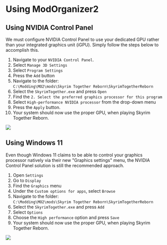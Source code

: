 # Using ModOrganizer2

## Using NVIDIA Control Panel

We must configure NVIDIA Control Panel to use your dedicated GPU rather than your integrated graphics unit (iGPU). Simply follow the steps below to accomplish this.

1. Navigate to your `NVIDIA Control Panel`.
2. Select `Manage 3D Settings`
3. Select `Program Settings`
4. Press the `Add` button
5. Navigate to the folder:\
   `C:\Modding\MO2\mods\Skyrim Together Reborn\SkyrimTogetherReborn`
6. Select the `SkyrimTogether.exe` and press `Open`
7. Find the `2. Select the preferred graphics processor for this program`
8. Select `High-performance NVIDIA processor` from the drop-down menu
9. Press the `Apply` button.
10. Your system should now use the proper GPU, when playing Skyrim Together Reborn.

![](https://shx.is/5CXdXUQGD.gif)

## Using Windows 11

Even though Windows 11 claims to be able to control your graphics processor natively via their new "Graphics settings" menu, the NVIDIA Control Panel solution is still the recommended approach.

1. Open `Settings`
2. Go to `Display`
3. Find the `Graphics` menu
4. Under the `Custom options for apps`, select `Browse`
5. Navigate to the folder:\
   `C:\Modding\MO2\mods\Skyrim Together Reborn\SkyrimTogetherReborn`
6. Select the `SkyrimTogether.exe` and press `Add`
7. Select `Options`
8. Choose the `High performance` option and press `Save`
9. Your system should now use the proper GPU, when playing Skyrim Together Reborn.

![](https://shx.is/5CXj1XgkT.gif)
